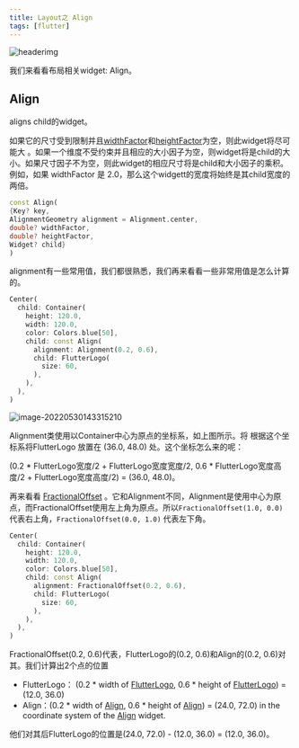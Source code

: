 ```yaml
---
title: Layout之 Align
tags: [flutter]
---
```

![headerimg](./Header.png)

我们来看看布局相关widget: Align。

<!--truncate-->

## Align

aligns child的widget。

如果它的尺寸受到限制并且[widthFactor](https://api.flutter.dev/flutter/widgets/Align/widthFactor.html)和[heightFactor](https://api.flutter.dev/flutter/widgets/Align/heightFactor.html)为空，则此widget将尽可能大 。如果一个维度不受约束并且相应的大小因子为空，则widget将是child的大小。如果尺寸因子不为空，则此widget的相应尺寸将是child和大小因子的乘积。例如，如果 widthFactor 是 2.0，那么这个widgett的宽度将始终是其child宽度的两倍。

```dart
const Align(
{Key? key,
AlignmentGeometry alignment = Alignment.center,
double? widthFactor,
double? heightFactor,
Widget? child}
)
```

alignment有一些常用值，我们都很熟悉，我们再来看看一些非常用值是怎么计算的。

```dart
Center(
  child: Container(
    height: 120.0,
    width: 120.0,
    color: Colors.blue[50],
    child: const Align(
      alignment: Alignment(0.2, 0.6),
      child: FlutterLogo(
        size: 60,
      ),
    ),
  ),
)
```

![image-20220530143315210](https://tva1.sinaimg.cn/large/e6c9d24egy1h2qf4irkdaj20cw0cmglk.jpg)

Alignment类使用以Container中心为原点的坐标系，如上图所示。将 根据这个坐标系将FlutterLogo 放置在 (36.0, 48.0) 处。这个坐标怎么来的呢：

(0.2 * FlutterLogo宽度/2 + FlutterLogo宽度宽度/2, 0.6 * FlutterLogo宽度高度/2 + FlutterLogo宽度高度/2) = (36.0, 48.0)。

再来看看 [FractionalOffset](https://api.flutter.dev/flutter/painting/FractionalOffset-class.html) 。它和Alignment不同，Alignment是使用中心为原点，而FractionalOffset使用左上角为原点。所以`FractionalOffset(1.0, 0.0)` 代表右上角，`FractionalOffset(0.0, 1.0)` 代表左下角。

```dart
Center(
  child: Container(
    height: 120.0,
    width: 120.0,
    color: Colors.blue[50],
    child: const Align(
      alignment: FractionalOffset(0.2, 0.6),
      child: FlutterLogo(
        size: 60,
      ),
    ),
  ),
)
```

FractionalOffset(0.2, 0.6)代表，FlutterLogo的(0.2, 0.6)和Align的(0.2, 0.6)对其。我们计算出2个点的位置

- FlutterLogo：  (0.2 * width of [FlutterLogo](https://api.flutter.dev/flutter/material/FlutterLogo-class.html), 0.6 * height of [FlutterLogo](https://api.flutter.dev/flutter/material/FlutterLogo-class.html)) = (12.0, 36.0) 
- Align：(0.2 * width of [Align](https://api.flutter.dev/flutter/widgets/Align-class.html), 0.6 * height of [Align](https://api.flutter.dev/flutter/widgets/Align-class.html)) = (24.0, 72.0) in the coordinate system of the [Align](https://api.flutter.dev/flutter/widgets/Align-class.html) widget.

他们对其后FlutterLogo的位置是(24.0, 72.0) - (12.0, 36.0) = (12.0, 36.0)。

